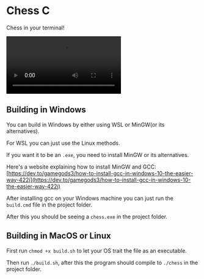 # Chess C

Chess in your terminal!

![Example](./assets/example.mp4)

## Building in Windows

You can build in Windows by either using WSL or MinGW(or its alternatives).

For WSL you can just use the Linux methods.

If you want it to be an `.exe`, you need to install MinGW or its alternatives.

Here's a website explaining how to install MinGW and GCC: [https://dev.to/gamegods3/how-to-install-gcc-in-windows-10-the-easier-way-422j](https://dev.to/gamegods3/how-to-install-gcc-in-windows-10-the-easier-way-422j)

After installing gcc on your Windows machine you can just run the `build.cmd` file in the project folder.

After this you should be seeing a `chess.exe` in the project folder.

## Building in MacOS or Linux

First run `chmod +x build.sh` to let your OS trait the file as an executable.

Then run `./build.sh`, after this the program should compile to `./chess` in the project folder.

